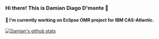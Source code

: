 ### Hi there! This is Damian Diago D'monte 👋

#### 🔭 I’m currently working on Eclipse OMR project for IBM CAS-Atlantic.

[![Damian's github stats](https://github-readme-stats.vercel.app/api?username=damiandmonte&hide=stars&show_icons=true)](https://github.com/anuraghazra/github-readme-stats)

<!--
**damiandmonte/damiandmonte** is a ✨ _special_ ✨ repository because its `README.md` (this file) appears on your GitHub profile.

Here are some ideas to get you started:

- 🔭 I’m currently working on Eclipse OMR project for IBM CAS-Atlantic.
- 🌱 I’m currently learning ...
- 👯 I’m looking to collaborate on ...
- 🤔 I’m looking for help with ...
- 💬 Ask me about ...
- 📫 How to reach me: ...
- 😄 Pronouns: ...
- ⚡ Fun fact: ...
-->
